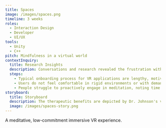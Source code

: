 ```yaml
---
title: Spaces
image: /images/spaces.png
timeline: 3 weeks
roles: 
  - Interaction Design
  - Developer
  - UI/UX
tools:
  - Unity
  - C++
pitch: Mindfulness in a virtual world
contextInquiry:
  title: Research Insights
  description: Conversations and research revealed the frustration with virtual experiences, highlighting key actions needed for a meditative game.
  steps:
    - Typical onboarding process for VR applications are lengthy, motivating users to quit the experience.
    - Users do not feel comfortable in rigid environments or with demanding in-game commands.
    - People struggle to proactively engage in meditation, noting time and awareness as challenges.
storyboard:
  title: Storyboard
  description: The therapeutic benefits are depicted by Dr. Johnson's virtual method of treatment for traumatic events.
  image: /images/spaces-story.png
---
```


A meditative, low-commitment immersive VR experience.